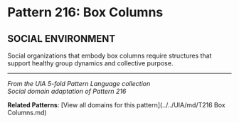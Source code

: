 # Pattern 216: Box Columns

## SOCIAL ENVIRONMENT

Social organizations that embody box columns require structures that support healthy group dynamics and collective purpose.

---

*From the UIA 5-fold Pattern Language collection*  
*Social domain adaptation of Pattern 216*

**Related Patterns**: [View all domains for this pattern](../../UIA/md/T216 Box Columns.md)